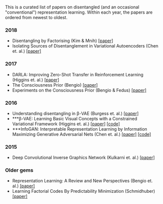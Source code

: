 This is a curated list of papers on disentangled (and an occasional "conventional") representation learning. Within each year, the papers are ordered from newest to oldest. 

### 2018 

* Disentangling by Factorising (Kim & Mnih) [[paper]](https://arxiv.org/abs/1802.05983)
* Isolating Sources of Disentanglement in Variational Autoencoders (Chen et. al.) [[paper]](https://arxiv.org/abs/1802.04942v2)
 
### 2017

* DARLA: Improving Zero-Shot Transfer in Reinforcement Learning (Higgins et. al.) [[paper]](https://arxiv.org/abs/1707.08475)
* The Consciousness Prior (Bengio) [[paper]](https://arxiv.org/abs/1709.08568)
* Experiments on the Consciousness Prior (Bengio & Fedus) [[paper]](https://ai-on.org/pdf/bengio-consciousness-prior.pdf)

### 2016

* Understanding disentangling in β-VAE (Burgess et. al.) [[paper]](https://arxiv.org/abs/1804.03599)
* ***β-VAE: Learning Basic Visual Concepts with a Constrained Variational Framework (Higgins et. al.) [[paper]](https://openreview.net/forum?id=Sy2fzU9gl) [[code]](https://github.com/sootlasten/beta-vae)
* ***InfoGAN: Interpretable Representation Learning by Information Maximizing Generative Adversarial Nets (Chen et. al.) [[paper]](https://arxiv.org/abs/1606.03657) [[code]](https://github.com/openai/InfoGAN) 

### 2015

* Deep Convolutional Inverse Graphics Network (Kulkarni et. al.) [[paper]](https://arxiv.org/abs/1503.03167)

### Older gems

* Representation Learning: A Review and New Perspectives (Bengio et. al.) [[paper]](https://arxiv.org/abs/1206.5538?context=cs)
* Learning Factorial Codes By Predictability Minimization (Schmidhuber) [[paper]](https://www.mitpressjournals.org/doi/pdf/10.1162/neco.1992.4.6.863)

